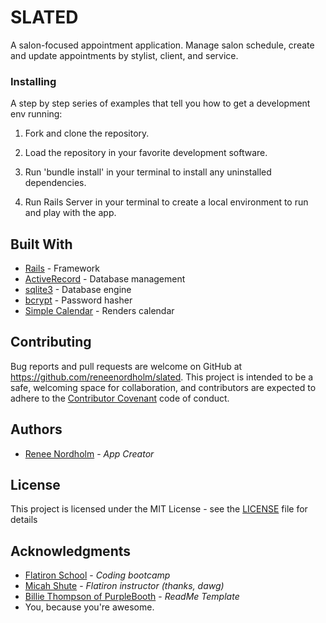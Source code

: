 # SLATED

A salon-focused appointment application.  Manage salon schedule, create and update appointments by stylist, client, and service.

### Installing

A step by step series of examples that tell you how to get a development env running:

1. Fork and clone the repository.

2. Load the repository in your favorite development software.

3. Run 'bundle install' in your terminal to install any uninstalled dependencies.

4. Run Rails Server in your terminal to create a local environment to run and play with the app.  


## Built With

* [Rails](https://github.com/rails/rails) - Framework
* [ActiveRecord](https://rubygems.org/gems/activerecord) - Database management
* [sqlite3](https://rubygems.org/gems/sqlite3) - Database engine
* [bcrypt](https://rubygems.org/gems/bcrypt) - Password hasher
* [Simple Calendar](https://github.com/excid3/simple_calendar) - Renders calendar


## Contributing

Bug reports and pull requests are welcome on GitHub at https://github.com/reneenordholm/slated. This project is intended to be a safe, welcoming space for collaboration, and contributors are expected to adhere to the [Contributor Covenant](https://www.contributor-covenant.org/) code of conduct.

## Authors

* [Renee Nordholm](https://github.com/reneenordholm) - *App Creator*

## License

This project is licensed under the MIT License - see the [LICENSE](LICENSE) file for details

## Acknowledgments

* [Flatiron School](https://flatironschool.com/) - *Coding bootcamp*
* [Micah Shute](https://github.com/micahshute) - *Flatiron instructor (thanks, dawg)*
* [Billie Thompson of PurpleBooth](https://github.com/PurpleBooth) - *ReadMe Template*
* You, because you're awesome. 